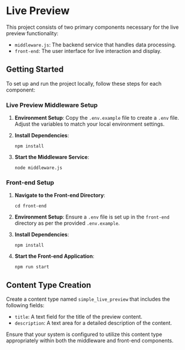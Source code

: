 
# Live Preview

This project consists of two primary components necessary for the live preview functionality:

-   `middleware.js`: The backend service that handles data processing.
-   `front-end`: The user interface for live interaction and display.

## Getting Started

To set up and run the project locally, follow these steps for each component:

### Live Preview Middleware Setup

1.  **Environment Setup**: Copy the `.env.example` file to create a `.env` file. Adjust the variables to match your local environment settings.
    
2.  **Install Dependencies**:
        
    `npm install` 
    
3.  **Start the Middleware Service**:
   
    `node middleware.js` 
    
### Front-end Setup

1.  **Navigate to the Front-end Directory**:
    
    `cd front-end` 
    
2.  **Environment Setup**: Ensure a `.env` file is set up in the `front-end` directory as per the provided `.env.example`.
    
3.  **Install Dependencies**:
        
    `npm install` 
    
4.  **Start the Front-end Application**:
        
    `npm run start` 
    

## Content Type Creation

Create a content type named `simple_live_preview` that includes the following fields:

-   `title`: A text field for the title of the preview content.
-   `description`: A text area for a detailed description of the content.

Ensure that your system is configured to utilize this content type appropriately within both the middleware and front-end components.
